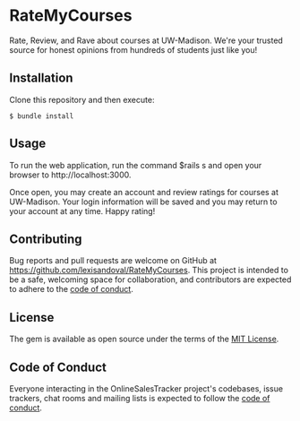 # RateMyCourses

Rate, Review, and Rave about courses at UW-Madison. We're your trusted source for honest opinions from hundreds of students just like you!

## Installation

Clone this repository and then execute:

    $ bundle install

## Usage

To run the web application, run the command $rails s and open your browser to http://localhost:3000.

Once open, you may create an account and review ratings for courses at UW-Madison. Your login information will be saved and you may return to your account at any time. Happy rating!

## Contributing

Bug reports and pull requests are welcome on GitHub at https://github.com/lexisandoval/RateMyCourses. This project is intended to be a safe, welcoming space for collaboration, and contributors are expected to adhere to the [code of conduct](https://github.com/lexisandoval/RateMyCourses/blob/master/CODE_OF_CONDUCT.md).

## License

The gem is available as open source under the terms of the [MIT License](https://opensource.org/licenses/MIT).

## Code of Conduct

Everyone interacting in the OnlineSalesTracker project's codebases, issue trackers, chat rooms and mailing lists is expected to follow the [code of conduct](https://github.com/lexisandoval/RateMyCourses/blob/master/CODE_OF_CONDUCT.md).
